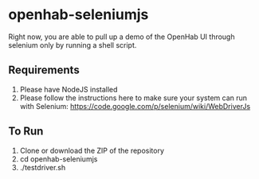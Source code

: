 # openhab-seleniumjs
Right now, you are able to pull up a demo of the OpenHab UI through selenium only by running a shell script.
## Requirements
1. Please have NodeJS installed
2. Please follow the instructions here to make sure your system can run with Selenium: https://code.google.com/p/selenium/wiki/WebDriverJs

## To Run
1. Clone or download the ZIP of the repository
2. cd openhab-seleniumjs
3. ./testdriver.sh